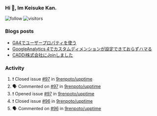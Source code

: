 ### Hi 👋, Im Keisuke Kan.

<!--
**9renpoto/9renpoto** is a ✨ _special_ ✨ repository because its `README.md` (this file) appears on your GitHub profile.

Here are some ideas to get you started:

- 🔭 I’m currently working on ...
- 🌱 I’m currently learning ...
- 👯 I’m looking to collaborate on ...
- 🤔 I’m looking for help with ...
- 💬 Ask me about ...
- 📫 How to reach me: ...
- 😄 Pronouns: ...
- ⚡ Fun fact: ...
-->

![follow](https://img.shields.io/github/followers/9renpoto?label=Follow&style=social)
![visitors](https://komarev.com/ghpvc/?username=9renpoto&label=Profile%20views&color=0e75b6&style=flat)

### Blogs posts

<!-- BLOG-POST-LIST:START -->
- [GA4でユーザープロパティを使う](https://9renpoto.dev/2021/02/21/google-analytics-4-user-properties/)
- [GoogleAnalytics 4でカスタムディメンションが設定できておらずハマる](https://9renpoto.dev/2021/02/13/google-analytics-4/)
- [CADDi株式会社にJoinしました](https://9renpoto.dev/2020/12/05/join/)
<!-- BLOG-POST-LIST:END -->

### Activity

<!--START_SECTION:activity-->
1. ❗️ Closed issue [#97](https://github.com/9renpoto/upptime/issues/97) in [9renpoto/upptime](https://github.com/9renpoto/upptime)
2. 🗣 Commented on [#97](https://github.com/9renpoto/upptime/issues/97) in [9renpoto/upptime](https://github.com/9renpoto/upptime)
3. ❗️ Opened issue [#97](https://github.com/9renpoto/upptime/issues/97) in [9renpoto/upptime](https://github.com/9renpoto/upptime)
4. ❗️ Closed issue [#96](https://github.com/9renpoto/upptime/issues/96) in [9renpoto/upptime](https://github.com/9renpoto/upptime)
5. 🗣 Commented on [#96](https://github.com/9renpoto/upptime/issues/96) in [9renpoto/upptime](https://github.com/9renpoto/upptime)
<!--END_SECTION:activity-->

<!--START_SECTION:waka-->
<!--END_SECTION:waka-->